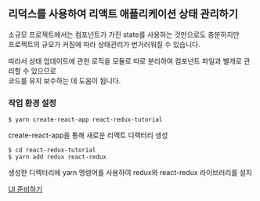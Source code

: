 ## 리덕스를 사용하여 리액트 애플리케이션 상태 관리하기  

소규모 프로젝트에서는 컴포넌트가 가진 state를 사용하는 것만으로도 충분하지만  
프로젝트의 규모가 커짐에 따라 상태관리가 번거러워질 수 있습니다.  
  
따라서 상태 업데이트에 관한 로직을 모듈로 따로 분리하여 컴포넌트 파일과 별개로 관리할 수 있으므로  
코드를 유지 보수하는 데 도움이 됩니다.

### 작업 환경 설정

```$ yarn create-react-app react-redux-tutorial```

create-react-app을 통해 새로운 리액트 디렉터리 생성

```   
$ cd react-redux-tutorial  
$ yarn add redux react-redux  
```
생성한 디렉터리에 yarn 명령어를 사용하여 redux와 react-redux 라이브러리를 설치

[UI 준비하기](https://github.com/ghd64845/react-status-management/tree/master/src)
